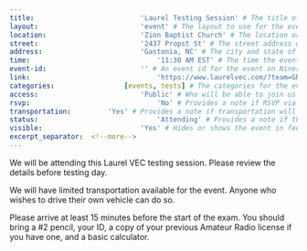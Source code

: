 ```yaml
---
title:							'Laurel Testing Session' # The title of the event.
layout:							'event' # The layout to use for the event.
location:						'Zion Baptist Church' # The location or physical building of the event.
street:							'2437 Propst St' # The street address of the event.
address:						'Gastonia, NC' # The city and state of the event.
time:								'11:30 AM EST' # The time the event will start. Not the departure time.
event-id:						'' # An event id for the event on NinerEngage. If one is not provided the event will attempt to use the link instead.
link:								'https://www.laurelvec.com/?team=GRC' # An external link to the event if it is not being hosted on NinerEngage.
categories:					[events, tests] # The categories for the event. Meetings should always be 'events meetings'.
access:							'Public' # Who will be able to join us for the event. Should be a value of 'Club', 'School', or 'Public'.
rsvp:								'No' # Provides a note if RSVP via email is required.
transportation:			'Yes' # Provides a note if transportation will be provided.
status:								'Attending' # Provides a note if the event has been cancelled or is planned. Should be a value of 'Attending', 'Planned', or 'Cancelled'.
visible:						'Yes' # Hides or shows the event in feeds.
excerpt_separator:	<!--more-->
---
```



We will be attending this Laurel VEC testing session. Please review the details before testing day.

<!--more-->

We will have limited transportation available for the event. Anyone who wishes to drive their own vehicle can do so.

Please arrive at least 15 minutes before the start of the exam. You should bring a #2 pencil, your ID, a copy of your previous Amateur Radio license if you have one, and a basic calculator.
